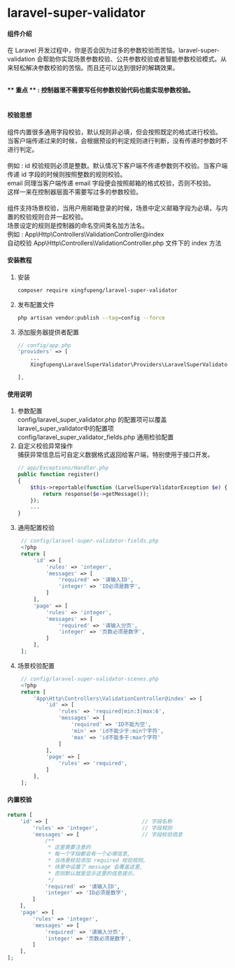 # laravel-super-validator

#### 组件介绍
在 Laravel 开发过程中，你是否会因为过多的参数校验而苦恼。laravel-super-validation 会帮助你实现场景参数校验、公共参数校验或者智能参数校验模式。从来轻松解决参数校验的苦恼。而且还可以达到很好的解耦效果。<br /><br />

**\*\* 重点 \*\* : 控制器里不需要写任何参数校验代码也能实现参数校验。**
<br /><br />

#### 校验思想
组件内置很多通用字段校验，默认规则非必填，但会按照既定的格式进行校验。<br />
当客户端传递过来的时候，会根据预设的判定规则进行判断，没有传递时参数时不进行判定。<br /><br />
例如 : id 校验规则必须是整数。默认情况下客户端不传递参数则不校验。当客户端传递 id 字段的时候则按照整数的规则校验。<br />
      email 同理当客户端传递 email 字段便会按照邮箱的格式校验，否则不校验。<br />
这样一来在控制器层面不需要写过多的参数校验。<br /><br />
组件支持场景校验，当用户用邮箱登录的时候，场景中定义邮箱字段为必填，与内置的校验规则合并一起校验。<br />
场景设定的规则是控制器的命名空间类名加方法名。<br />
例如 : App\Http\Controllers\ValidationController@index<br />
自动校验 App\Http\Controllers\ValidationController.php 文件下的 index  方法

#### 安装教程

1.  安装
    ```sh
    composer require xingfupeng/laravel-super-validator
    ```
2.  发布配置文件
    ```sh
    php artisan vendor:publish --tag=config --force
    ```
3.  添加服务器提供者配置
    ```php
    // config/app.php
    'providers' => [
        ...
        Xingfupeng\LaravelSuperValidator\Providers\LaravelSuperValidatorProvider::class,

    ],
    ```


#### 使用说明

1.  参数配置<br />
    config/laravel_super_validator.php 的配置项可以覆盖 laravel_super_validator中的配置项
    config/laravel_super_validator_fields.php 通用检验配置
2.  自定义校验异常操作<br />
    捕获异常信息后可自定义数据格式返回给客户端，特别使用于接口开发。
    ```php
    // app/Exceptions/Handler.php
    public function register()
    {
        $this->reportable(function (LarvelSuperValidatorException $e) {
            return response($e->getMessage());
        });
        ...
    }
    ```
3. 通用配置校验
   ```php
    // config/laravel-super-validator-fields.php
    <?php
    return [
        'id' => [
            'rules' => 'integer',
            'messages' => [
                'required' => '请输入ID',
                'integer' => 'ID必须是数字',
            ]
        ],
        'page' => [
            'rules' => 'integer',
            'messages' => [
                'required' => '请输入分页',
                'integer' => '页数必须是数字',
            ]
        ],
    ];
   ```
4. 场景校验配置
   ```php
    // config/laravel-super-validator-scenes.php
    <?php
    return [
        'App\Http\Controllers\ValidationController@index' => [
            'id' => [
                'rules' => 'required|min:3|max:6',
                'messages' => [
                    'required' => 'ID不能为空',
                    'min' => 'id不能少于:min个字符',
                    'max' => 'id不能多于:max个字符'
                ]
            ],
            'page' => [
                'rules' => 'required',
            ]
        ],
    ];
   ```


#### 内置校验
```php
return [
    'id' => [                              // 字段名称
        'rules' => 'integer',              // 字段规则
        'messages' => [                    // 字段校验信息
            /**
             * 这里需要注意的
             * 每一个字段都会有一个必填信息,
             * 当场景校验添加 required 校验规则,
             * 场景中设置了 message 会覆盖这里, 
             * 否则默认就是显示这里的信息提示。
             */ 
            'required' => '请输入ID',       
            'integer' => 'ID必须是数字',
        ]
    ],
    'page' => [
        'rules' => 'integer',
        'messages' => [
            'required' => '请输入分页',
            'integer' => '页数必须是数字',
        ]
    ],
];
```